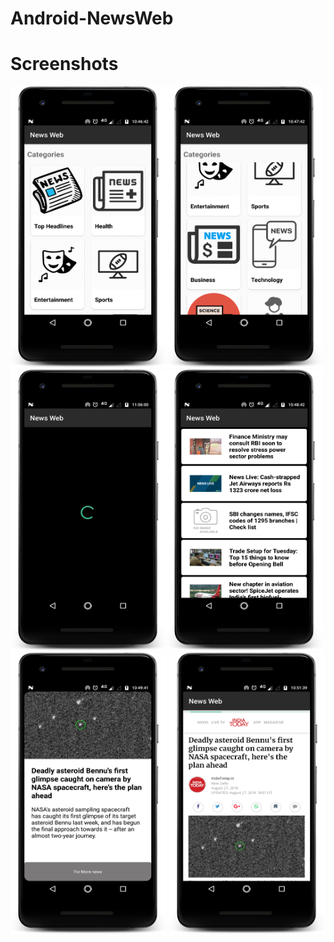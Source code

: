 # Android-NewsWeb


# Screenshots

<img src="https://github.com/ashishrawat2911/Android-NewsWeb/blob/master/screenshots/screenshot1.png" height=450 width=250><img src="https://github.com/ashishrawat2911/Android-NewsWeb/blob/master/screenshots/screenshot2.png" height=450 width=250><img src="https://github.com/ashishrawat2911/Android-NewsWeb/blob/master/screenshots/screenshot3.png" height=450 width=250><img src="https://github.com/ashishrawat2911/Android-NewsWeb/blob/master/screenshots/screenshot4.png" height=450 width=250><img src="https://github.com/ashishrawat2911/Android-NewsWeb/blob/master/screenshots/screenshot5.png" height=450 width=250>
<img src="https://github.com/ashishrawat2911/Android-NewsWeb/blob/master/screenshots/screenshot6.png" height=450 width=250>
